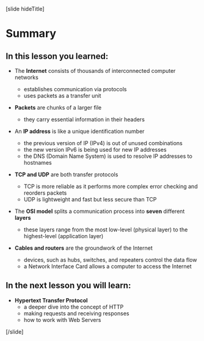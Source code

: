 [slide hideTitle]

# Summary

## In this lesson you learned:

- The **Internet** consists of thousands of interconnected computer networks
    * establishes communication via protocols 
    * uses packets as a transfer unit 
 
- **Packets** are chunks of a larger file 
    * they carry essential information in their headers 
 
- An **IP address** is like a unique identification number 
    * the previous version of IP (IPv4) is out of unused combinations 
    * the new version IPv6 is being used for new IP addresses 
    * the DNS (Domain Name System) is used to resolve IP addresses to hostnames
 
- **TCP and UDP** are both transfer protocols 
    * TCP is more reliable as it performs more complex error checking and reorders packets
    * UDP is lightweight and fast but less secure than TCP 

- The **OSI model** splits a communication process into **seven** different **layers**
    * these layers range from the most low-level (physical layer) to the highest-level (application layer)

- **Cables and routers** are the groundwork of the Internet
    * devices, such as hubs, switches, and repeaters control the data flow
    * a Network Interface Card allows a computer to access the Internet

## In the next lesson you will learn:

- **Hypertext Transfer Protocol**
    * a deeper dive into the concept of HTTP 
    * making requests and receiving responses 
    * how to work with Web Servers 
   
[/slide]